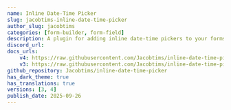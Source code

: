 ```yaml
---
name: Inline Date-Time Picker
slug: jacobtims-inline-date-time-picker
author_slug: jacobtims
categories: [form-builder, form-field]
description: A plugin for adding inline date-time pickers to your forms.
discord_url:
docs_urls:
    v4: https://raw.githubusercontent.com/Jacobtims/inline-date-time-picker/refs/heads/main/README.md
    v3: https://raw.githubusercontent.com/Jacobtims/inline-date-time-picker/refs/tags/v1.0.1/README.md
github_repository: Jacobtims/inline-date-time-picker
has_dark_theme: true
has_translations: true
versions: [3, 4]
publish_date: 2025-09-26
---
```

